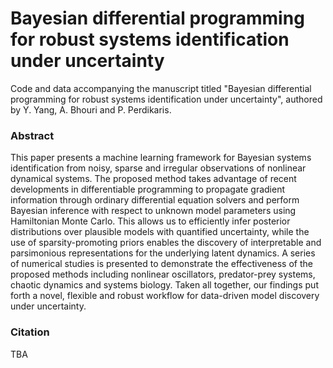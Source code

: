 # Bayesian differential programming for robust systems identification under uncertainty

Code and data accompanying the manuscript titled "Bayesian differential programming for robust systems identification under uncertainty", authored by Y. Yang, A. Bhouri and P. Perdikaris.

### Abstract

This paper presents a machine learning framework for Bayesian systems identification from noisy, sparse and irregular observations of nonlinear dynamical systems. The proposed method takes advantage of recent developments in differentiable programming to propagate gradient information through ordinary differential equation solvers and perform Bayesian inference with respect to unknown model parameters using Hamiltonian Monte Carlo. This allows us to efficiently infer posterior distributions over plausible models with quantified uncertainty, while the use of sparsity-promoting priors enables the discovery of interpretable and parsimonious representations for the underlying latent dynamics. A series of numerical studies is presented to demonstrate the effectiveness of the proposed methods including nonlinear oscillators, predator-prey systems, chaotic dynamics and systems biology. Taken all together, our  findings put forth a novel, flexible and robust workflow for data-driven model discovery under uncertainty.

### Citation

TBA
